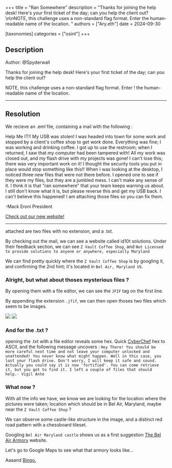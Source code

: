 +++
title = "Ran Somewhere"
description = "Thanks for joining the help desk! Here's your first ticket of the day; can you help the client out?\n\nNOTE, this challenge uses a non-standard flag format. Enter the human-readable name of the location. "
authors = ["Ary.eth"]
date = 2024-09-30

[taxonomies]
categories = ["osint"]
+++

## Description

Author: @Spyderwall

Thanks for joining the help desk! Here's your first ticket of the day; can you help the client out?

NOTE, this challenge uses a non-standard flag format. Enter !
the human-readable name of the location. 

----

## Resolution

We recieve  an .eml file, containing a mail with the following :

Help Me IT!! My USB was stolen! I was headed into town for some work and stopped by a client's coffee shop to get work done. Everything was fine; I was working and drinking coffee. I got up to use the restroom; when I returned, I saw that my computer had been tampered with! All my work was closed out, and my flash drive with my projects was gone! I can't lose this; there was very important work on it! I thought the security tools you put in place would stop something like this!!
When I was looking at the desktop, I noticed three new files that were not there before. I opened one to see if they were my files, but they are a jumbled mess. I can't make any sense of it. I think it is that "ran somewhere" that your team keeps warning us about. I still don't know what it is, but please reverse this and get my USB back. I can't believe this happened!
I am attaching those files so you can fix them. 

-Mack Eroni
 President
 
 [Check out our new website!](https://sites.google.com/view/id-10-t/home)
 
 ---
 
 attached are two files with no extension, and a .txt.
 
 By checking out the mail, we can see a website called id10t solutions.
 Under their feedback section, we can see `Z Vault Coffee Shop`, and `Not Licensed to provide solutions to anyone or anywhere, especially Maryland`
 
 We can find pretty quickly where the `Z Vault Coffee Shop` is by googling it, and confirming the 2nd hint; it's located in `Bel Air, Maryland US`.
 
 ### Alright, but what about thoses mysterious files ?
 
 By opening them with a file editor, we can see the `JFIF` tag on the first line.
 
 By appending the extension `.jfif`, we can then open thoses two files which seem to be images.
 
 ![](https://i.imgur.com/IhCzSiG.jpeg)
![](https://i.imgur.com/pAAuzcb.jpeg)

 
 ### And for the .txt ?
 
 opening the .txt with a file editor reveals some hex. Quick [CyberChef](https://gchq.github.io/CyberChef/) hex to ASCII, and the following message uncovers :
`Hey There! You should be more careful next time and not leave your computer unlocked and unattended! You never know what might happen. Well in this case, you lost your flash drive. Don't worry, I will keep it safe and sound. Actually you could say it is now 'fortified'. You can come retrieve it, but you got to find it. I left a couple of files that should help.- Vigil Ante`

### What now ?

With all the info we have, we know we are looking for the location where the pictures were taken; location which should be in Bel Air, Maryland, maybe near the `Z Vault Coffee Shop` ?

We can observe some castle-like structure in the image, and a distinct red road pattern with a chessboard tileset.

Googling `Bel Air Maryland castle` shows us as a first suggestion [The Bel Air Armory](https://www.belairmd.org/499/History) website.

Let's go to Google Maps to see what that armory looks like...

Aaaand [Bingo.](https://www.google.com/maps/place/Bel+Air+Armory/@39.5375298,-76.3500837,3a,90y,295.93h,101.88t/data=!3m8!1e1!3m6!1sAF1QipPbSf9G5gVPWDnDUqKKIV1s0oSYkBe36fSXK1Zy!2e10!3e11!6s%2F%2Flh5.ggpht.com%2Fp%2FAF1QipPbSf9G5gVPWDnDUqKKIV1s0oSYkBe36fSXK1Zy%3Dw900-h600-k-no-pi-11.880944447891821-ya295.933260342317-ro0-fo100!7i5376!8i2688!4m11!1m2!2m1!1sbel+air+maryland+castle!3m7!1s0x89c7ddcdc37c7e81:0x47840dfee3716b01!8m2!3d39.5375218!4d-76.3503229!10e5!15sChdiZWwgYWlyIG1hcnlsYW5kIGNhc3RsZVoZIhdiZWwgYWlyIG1hcnlsYW5kIGNhc3RsZZIBEGNvbW11bml0eV9jZW50ZXKaASRDaGREU1VoTk1HOW5TMFZKUTBGblNVUXliR1pRU0RCUlJSQULgAQA!16s%2Fm%2F05bzvmq?coh=205410&entry=ttu&g_ep=EgoyMDI0MTAwNy4xIKXMDSoASAFQAw%3D%3D)


